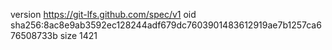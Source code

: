 version https://git-lfs.github.com/spec/v1
oid sha256:8ac8e9ab3592ec128244adf679dc7603901483612919ae7b1257ca676508733b
size 1421
